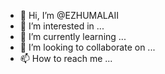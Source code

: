 - 👋 Hi, I’m @EZHUMALAII
- 👀 I’m interested in ...
- 🌱 I’m currently learning ...
- 💞️ I’m looking to collaborate on ...
- 📫 How to reach me ...

<!---
EZHUMALAII/EZHUMALAII is a ✨ special ✨ repository because its `README.md` (this file) appears on your GitHub profile.
You can click the Preview link to take a look at your changes.
--->

